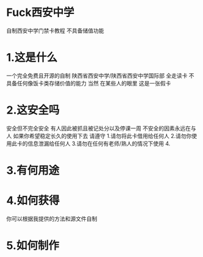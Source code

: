 # Fuck西安中学
自制西安中学门禁卡教程 不具备储值功能

# 1.这是什么
一个完全免费且开源的自制
陕西省西安中学/陕西省西安中学国际部 全走读卡 
不具备任何像饭卡类存储价值的能力
当然
在某些人的眼里 这是一张假卡

# 2.这安全吗
安全但不完全安全 有人因此被抓且被记处分以及停课一周
不安全的因素永远在与人
如果你希望稳定长久的使用下去
请遵守
1.请勿将此卡借用给任何人
2.请勿你使用此卡的信息泄漏给任何人
3.请勿在任何有老师/熟人的情况下使用
4.

# 3.有何用途
# 4.如何获得
你可以根据我提供的方法和源文件自制
# 5.如何制作
